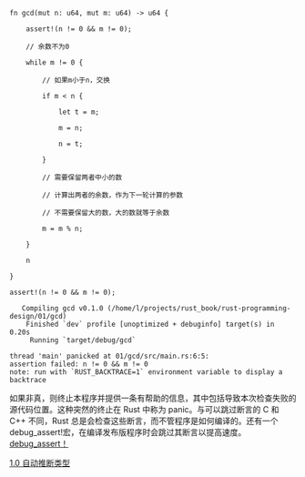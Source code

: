 ```
fn gcd(mut n: u64, mut m: u64) -> u64 {

    assert!(n != 0 && m != 0);

    // 余数不为0

    while m != 0 {

        // 如果m小于n，交换

        if m < n {

            let t = m;

            m = n;

            n = t;

        }

        // 需要保留两者中小的数

        // 计算出两者的余数，作为下一轮计算的参数

        // 不需要保留大的数，大的数就等于余数

        m = m % n;

    }

    n

}
```
`assert!(n != 0 && m != 0);`
```
   Compiling gcd v0.1.0 (/home/l/projects/rust_book/rust-programming-design/01/gcd)
    Finished `dev` profile [unoptimized + debuginfo] target(s) in 0.20s
     Running `target/debug/gcd`

thread 'main' panicked at 01/gcd/src/main.rs:6:5:
assertion failed: n != 0 && m != 0
note: run with `RUST_BACKTRACE=1` environment variable to display a backtrace
```
如果非真，则终止本程序并提供一条有帮助的信息，其中包括导致本次检查失败的源代码位置。这种突然的终止在 Rust 中称为 panic。与可以跳过断言的 C 和 C++ 不同，Rust 总是会检查这些断言，而不管程序是如何编译的。还有一个 debug_assert!宏，在编译发布版程序时会跳过其断言以提高速度。
[debug_assert！](../../../../Rust/Area/1%20基本概念/2%20进阶/2.5%20错误处理/断言/debug_assert！.md)

[1.0 自动推断类型](../../../../Rust/Area/1%20基本概念/2%20进阶/2.2%20类型系统、数据布局/2.2.1%20类型基础/1.0%20自动推断类型.md)